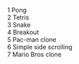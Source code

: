 1 Pong  
2 Tetris  
3 Snake  
4 Breakout  
5 Pac-man clone  
6 Simple side scrolling  
7 Mario Bros clone  

